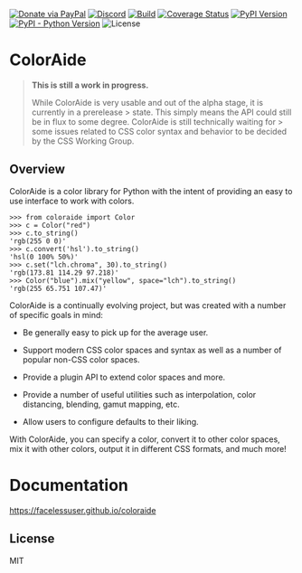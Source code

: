 [![Donate via PayPal][donate-image]][donate-link]
[![Discord][discord-image]][discord-link]
[![Build][github-ci-image]][github-ci-link]
[![Coverage Status][codecov-image]][codecov-link]
[![PyPI Version][pypi-image]][pypi-link]
[![PyPI - Python Version][python-image]][pypi-link]
![License][license-image-mit]

# ColorAide

> **This is still a work in progress.**
>
> While ColorAide is very usable and out of the alpha stage, it is currently in a prerelease > state. This simply means
> the API could still be in flux to some degree. ColorAide is still technically waiting for > some issues related to CSS
> color syntax and behavior to be decided by the CSS Working Group.

## Overview

ColorAide is a color library for Python with the intent of providing an easy to use interface to work with colors.

```playground
>>> from coloraide import Color
>>> c = Color("red")
>>> c.to_string()
'rgb(255 0 0)'
>>> c.convert('hsl').to_string()
'hsl(0 100% 50%)'
>>> c.set("lch.chroma", 30).to_string()
'rgb(173.81 114.29 97.218)'
>>> Color("blue").mix("yellow", space="lch").to_string()
'rgb(255 65.751 107.47)'
```

ColorAide is a continually evolving project, but was created with a number of specific goals in mind:

- Be generally easy to pick up for the average user.

- Support modern CSS color spaces and syntax as well as a number of popular non-CSS color spaces.

- Provide a plugin API to extend color spaces and more.

- Provide a number of useful utilities such as interpolation, color distancing, blending, gamut mapping, etc.

- Allow users to configure defaults to their liking.

With ColorAide, you can specify a color, convert it to other color spaces, mix it with other colors, output it in
different CSS formats, and much more!

# Documentation

https://facelessuser.github.io/coloraide

## License

MIT

[github-ci-image]: https://github.com/facelessuser/coloraide/workflows/build/badge.svg?branch=master&event=push
[github-ci-link]: https://github.com/facelessuser/coloraide/actions?query=workflow%3Abuild+branch%3Amaster
[discord-image]: https://img.shields.io/discord/678289859768745989?logo=discord&logoColor=aaaaaa&color=mediumpurple&labelColor=333333
[discord-link]:https://discord.gg/TWs8Tgr
[codecov-image]: https://img.shields.io/codecov/c/github/facelessuser/coloraide/master.svg?logo=codecov&logoColor=aaaaaa&labelColor=333333
[codecov-link]: https://codecov.io/github/facelessuser/coloraide
[pypi-image]: https://img.shields.io/pypi/v/coloraide.svg?logo=pypi&logoColor=aaaaaa&labelColor=333333
[pypi-link]: https://pypi.python.org/pypi/coloraide
[python-image]: https://img.shields.io/pypi/pyversions/coloraide?logo=python&logoColor=aaaaaa&labelColor=333333
[license-image-mit]: https://img.shields.io/badge/license-MIT-blue.svg?labelColor=333333
[donate-image]: https://img.shields.io/badge/Donate-PayPal-3fabd1?logo=paypal
[donate-link]: https://www.paypal.me/facelessuser
